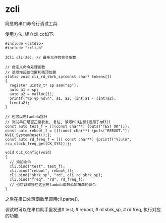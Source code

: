 # zcli

简易的串口命令行调试工具.

使用方法, 建立cli.cc如下:

    #include <cstdio>
    #include "zcli.h"

    ZCli cli(20); // 最多允许的命令条数

    // 自定义命令处理函数
    // 读取堆起始位置和栈顶位置
    static void cli_rd_sbrk_sp(const char* tokens[])
    {
      register uint8_t* sp asm("sp");
      auto a1 = sp;
      auto a2 = malloc(1);
      printf("%p %p %d\n", a1, a2, (int)a1 - (int)a2);
      free(a2);
    }

    // 也可以用lambda指针
    // 测试串口是否正常收发, 复位, 读取MCU主频(适用于gd32)
    const auto test_f = [](const char**) {puts("TEST OK");};
    const auto reboot_f = [](const char**) {puts("REBOOT."); NVIC_SystemReset();};
    const auto rd_freq_f = []( const char**) {printf("%lu\n", rcu_clock_freq_get(CK_SYS));};

    void CLI_Config(void)
    {
      // 添加命令
      cli.bind("test", test_f);
      cli.bind("reboot", reboot_f);
      cli.bind("sbrk_sp", "rd", cli_rd_sbrk_sp);
      cli.bind("freq", "rd", rd_freq_f);
      // 也可以直接在这里用lambda函数添加简单的命令
    }

之后在串口处理函数里调用cli.parse().

调试时可以在串口助手里发送# test, # reboot, # rd sbrk_sp, # rd freq, 执行对应的功能.